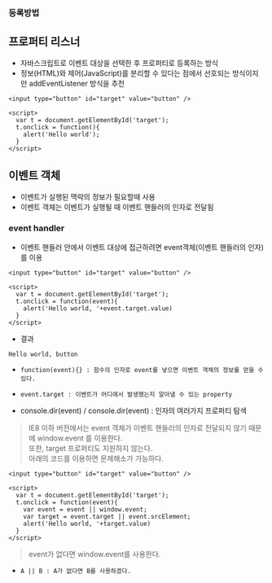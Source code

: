 ### 등록방법
## 프로퍼티 리스너
- 자바스크립트로 이벤트 대상을 선택한 후 프로퍼티로 등록하는 방식
- 정보(HTML)와 제어(JavaScript)를 분리할 수 있다는 점에서 선호되는 방식이지만 addEventListener 방식을 추천

```
<input type="button" id="target" value="button" />

<script>
  var t = document.getElementById('target');
  t.onclick = function(){
    alert('Hello world');
  }
</script>
```


## 이벤트 객체
- 이벤트가 실행된 맥락의 정보가 필요할때 사용
- 이벤트 객체는 이벤트가 실행될 때 이벤트 핸들러의 인자로 전달됨

### event handler
- 이벤트 핸들러 안에서 이벤트 대상에 접근하려면 event객체(이벤트 핸들러의 인자)를 이용

```
<input type="button" id="target" value="button" />

<script>
  var t = document.getElementById('target');
  t.onclick = function(event){
    alert('Hello world, '+event.target.value)
  }
</script>
```
- 결과
```
Hello world, button
```
- `function(event){} : 함수의 인자로 event를 넣으면 이벤트 객체의 정보를 얻을 수 있다.`

- `event.target : 이벤트가 어디에서 발생했는지 알아낼 수 있는 property`

- console.dir(event) \/ console.dir(event) : 인자의 여러가지 프로퍼티 탐색

> IE8 이하 버전에서는 event 객체가 이벤트 핸들러의 인자로 전달되지 않기 때문에 window.event 를 이용한다.<br/>또한, target 프로퍼티도 지원하지 않는다.<br/>아래의 코드를 이용하면 문제해소가 가능하다.

```
<input type="button" id="target" value="button" />

<script>
  var t = document.getElementById('target');
  t.onclick = function(event){
    var event = event || window.event;
    var target = event.target || event.srcElement;
    alert('Hello world, '+target.value)
  }
</script>
```
> event가 없다면 window.event를 사용한다.

- `A || B : A가 없다면 B를 사용하겠다.`
